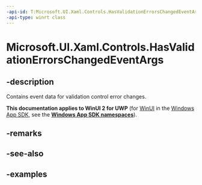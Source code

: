 ```yaml
---
-api-id: T:Microsoft.UI.Xaml.Controls.HasValidationErrorsChangedEventArgs
-api-type: winrt class
---
```


# Microsoft.UI.Xaml.Controls.HasValidationErrorsChangedEventArgs

<!--
public sealed class HasValidationErrorsChangedEventArgs
-->

## -description

Contains event data for validation control error changes.

**This documentation applies to WinUI 2 for UWP** (for [WinUI](/windows/apps/winui/winui3/) in the [Windows App SDK](/windows/apps/windows-app-sdk/), see the **[Windows App SDK namespaces](/windows/windows-app-sdk/api/winrt/)**).

## -remarks

## -see-also

## -examples
